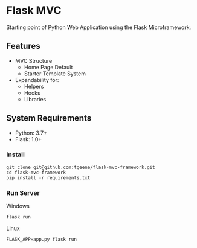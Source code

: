 # Flask MVC

Starting point of Python Web Application using the Flask Microframework.

## Features

* MVC Structure
  * Home Page Default
  * Starter Template System
* Expandability for:
  * Helpers
  * Hooks
  * Libraries

## System Requirements

* Python: 3.7+
* Flask: 1.0+

### Install

	git clone git@github.com:tgeene/flask-mvc-framework.git
	cd flask-mvc-framework
	pip install -r requirements.txt
	
### Run Server

Windows

    flask run

Linux

	FLASK_APP=app.py flask run